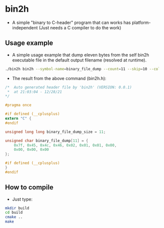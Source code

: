 # bin2h

- A simple "binary to C-header" program that can works has platform-independent (Just needs a C compiler to do the work)

## Usage example

- A simple usage example that dump eleven bytes from the self bin2h executable file in the default output filename (resolved at runtime).

```bash
./bin2h bin2h --symbol-name=binary_file_dump --count=11 --skip=10 --collum-size=12
```

- The result from the above command (bin2h.h):

```c
/*  Auto generated header file by 'bin2h' (VERSION: 0.0.1)
 *  at 21:03:04 - 12/28/21
*/

#pragma once

#if defined (__cplusplus)
extern "C" {
#endif

unsigned long long binary_file_dump_size = 11;

unsigned char binary_file_dump[11] = {
    0x7f, 0x45, 0x4c, 0x46, 0x02, 0x01, 0x01, 0x00, 
    0x00, 0x00, 0x00
};

#if defined (__cplusplus)
}
#endif

```

## How to compile

- Just type:

```bash
mkdir build
cd build
cmake ..
make
```
